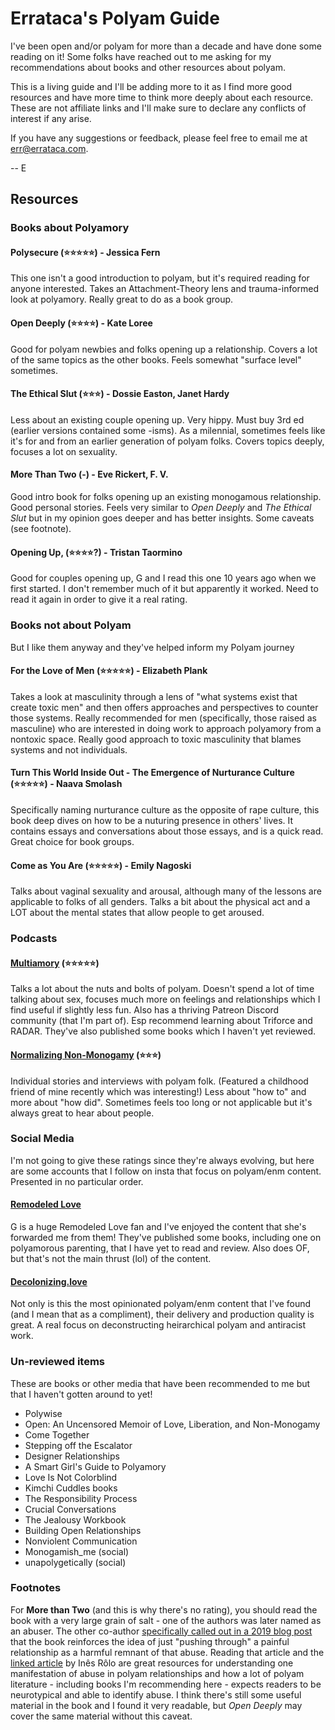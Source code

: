 # Errataca's Polyam Guide

I've been open and/or polyam for more than a decade and have done some reading on it! Some folks have reached out to me asking for my recommendations about books and other resources about polyam.

This is a living guide and I'll be adding more to it as I find more good resources and have more time to think more deeply about each resource. These are not affiliate links and I'll make sure to declare any conflicts of interest if any arise.

If you have any suggestions or feedback, please feel free to email me at err@errataca.com.

-- E

## Resources

### Books about Polyamory

#### Polysecure (⭐️⭐️⭐️⭐️⭐️) - Jessica Fern
This one isn't a good introduction to polyam, but it's required reading for anyone interested. Takes an Attachment-Theory lens and trauma-informed look at polyamory. Really great to do as a book group.

#### Open Deeply (⭐️⭐️⭐️⭐️) - Kate Loree
Good for polyam newbies and folks opening up a relationship. Covers a lot of the same topics as the other books. Feels somewhat "surface level" sometimes.

#### The Ethical Slut (⭐️⭐️⭐️) - Dossie Easton, Janet Hardy
Less about an existing couple opening up. Very hippy. Must buy 3rd ed (earlier versions contained some -isms). As a milennial, sometimes feels like it's for and from an earlier generation of polyam folks. Covers topics deeply, focuses a lot on sexuality. 

#### More Than Two (-) - Eve Rickert, F. V.
Good intro book for folks opening up an existing monogamous relationship. Good personal stories. Feels very similar to _Open Deeply_ and _The Ethical Slut_ but in my opinion goes deeper and has better insights. Some caveats (see footnote).

#### Opening Up, (⭐️⭐️⭐️⭐️?) - Tristan Taormino
Good for couples opening up, G and I read this one 10 years ago when we first started. I don't remember much of it but apparently it worked. Need to read it again in order to give it a real rating.

### Books not about Polyam

But I like them anyway and they've helped inform my Polyam journey

#### For the Love of Men (⭐️⭐️⭐️⭐️⭐️) - Elizabeth Plank
Takes a look at masculinity through a lens of "what systems exist that create toxic men" and then offers approaches and perspectives to counter those systems. Really recommended for men (specifically, those raised as masculine) who are interested in doing work to approach polyamory from a nontoxic space. Really good approach to toxic masculinity that blames systems and not individuals.

#### Turn This World Inside Out - The Emergence of Nurturance Culture (⭐️⭐️⭐️⭐️⭐️) - Naava Smolash
Specifically naming nurturance culture as the opposite of rape culture, this book deep dives on how to be a nuturing presence in others' lives. It contains essays and conversations about those essays, and is a quick read. Great choice for book groups.

#### Come as You Are (⭐️⭐️⭐️⭐️⭐️) -  Emily Nagoski
Talks about vaginal sexuality and arousal, although many of the lessons are applicable to folks of all genders. Talks a bit about the physical act and a LOT about the mental states that allow people to get aroused.

### Podcasts

#### [Multiamory](https://www.multiamory.com/) (⭐️⭐️⭐️⭐️⭐️)
Talks a lot about the nuts and bolts of polyam. Doesn't spend a lot of time talking about sex, focuses much more on feelings and relationships which I find useful if slightly less fun. Also has a thriving Patreon Discord community (that I'm part of). Esp recommend learning about Triforce and RADAR. They've also published some books which I haven't yet reviewed.

#### [Normalizing Non-Monogamy](https://www.normalizingnonmonogamy.com/) (⭐️⭐️⭐️)

Individual stories and interviews with polyam folk. (Featured a childhood friend of mine recently which was interesting!) Less about "how to" and more about "how did". Sometimes feels too long or not applicable but it's always great to hear about people.

### Social Media

I'm not going to give these ratings since they're always evolving, but here are some accounts that I follow on insta that focus on polyam/enm content. Presented in no particular order.

#### [Remodeled Love](https://www.remodeledlove.com/)

G is a huge Remodeled Love fan and I've enjoyed the content that she's forwarded me from them! They've published some books, including one on polyamorous parenting, that I have yet to read and review. Also does OF, but that's not the main thrust (lol) of the content.

#### [Decolonizing.love](https://instagram.com/decolonizing.love)

Not only is this the most opinionated polyam/enm content that I've found (and I mean that as a compliment), their delivery and production quality is great. A real focus on deconstructing heirarchical polyam and antiracist work.

### Un-reviewed items

These are books or other media that have been recommended to me but that I haven't gotten around to yet!

- Polywise
- Open: An Uncensored Memoir of Love, Liberation, and Non-Monogamy
- Come Together
- Stepping off the Escalator
- Designer Relationships
- A Smart Girl's Guide to Polyamory
- Love Is Not Colorblind
- Kimchi Cuddles books
- The Responsibility Process
- Crucial Conversations
- The Jealousy Workbook
- Building Open Relationships
- Nonviolent Communication
- Monogamish_me (social)
- unapolygetically (social)

### Footnotes

For **More than Two** (and this is why there's no rating), you should read the book with a very large grain of salt - one of the authors was later named as an abuser. The other co-author [specifically called out in a 2019 blog post](https://brighterthansunflowers.com/2019/11/29/what-i-got-wrong-in-more-than-two-the-dark-night-of-the-soul/) that the book reinforces the idea of just "pushing through" a painful relationship as a harmful remnant of that abuse. Reading that article and the [linked article](https://medium.com/polyamory-today/i-was-in-a-polyamorous-and-abusive-relationship-for-7-years-heres-what-i-learned-5d87d6f57acd) by Inês Rôlo are great resources for understanding one manifestation of abuse in polyam relationships and how a lot of polyam literature - including books I'm recommending here - expects readers to be neurotypical and able to identify abuse. I think there's still some useful material in the book and I found it very readable, but _Open Deeply_ may cover the same material without this caveat.

